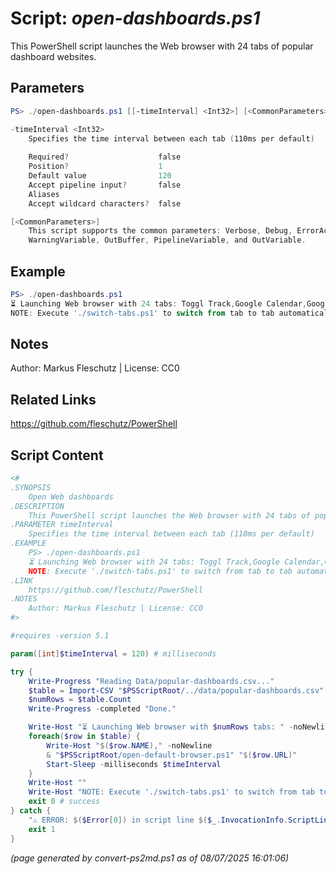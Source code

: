 Script: *open-dashboards.ps1*
========================

This PowerShell script launches the Web browser with 24 tabs of popular dashboard websites.

Parameters
----------
```powershell
PS> ./open-dashboards.ps1 [[-timeInterval] <Int32>] [<CommonParameters>]

-timeInterval <Int32>
    Specifies the time interval between each tab (110ms per default)
    
    Required?                    false
    Position?                    1
    Default value                120
    Accept pipeline input?       false
    Aliases                      
    Accept wildcard characters?  false

[<CommonParameters>]
    This script supports the common parameters: Verbose, Debug, ErrorAction, ErrorVariable, WarningAction, 
    WarningVariable, OutBuffer, PipelineVariable, and OutVariable.
```

Example
-------
```powershell
PS> ./open-dashboards.ps1
⏳ Launching Web browser with 24 tabs: Toggl Track,Google Calendar,Google Mail,...
NOTE: Execute './switch-tabs.ps1' to switch from tab to tab automatically.

```

Notes
-----
Author: Markus Fleschutz | License: CC0

Related Links
-------------
https://github.com/fleschutz/PowerShell

Script Content
--------------
```powershell
<#
.SYNOPSIS
	Open Web dashboards
.DESCRIPTION
	This PowerShell script launches the Web browser with 24 tabs of popular dashboard websites.
.PARAMETER timeInterval
	Specifies the time interval between each tab (110ms per default)
.EXAMPLE
	PS> ./open-dashboards.ps1
	⏳ Launching Web browser with 24 tabs: Toggl Track,Google Calendar,Google Mail,...
	NOTE: Execute './switch-tabs.ps1' to switch from tab to tab automatically.
.LINK
	https://github.com/fleschutz/PowerShell
.NOTES
	Author: Markus Fleschutz | License: CC0
#>

#requires -version 5.1

param([int]$timeInterval = 120) # milliseconds

try {
	Write-Progress "Reading Data/popular-dashboards.csv..."
	$table = Import-CSV "$PSScriptRoot/../data/popular-dashboards.csv"
	$numRows = $table.Count
	Write-Progress -completed "Done."

	Write-Host "⏳ Launching Web browser with $numRows tabs: " -noNewline
	foreach($row in $table) {
		Write-Host "$($row.NAME)," -noNewline
		& "$PSScriptRoot/open-default-browser.ps1" "$($row.URL)"
		Start-Sleep -milliseconds $timeInterval
	}
	Write-Host ""
	Write-Host "NOTE: Execute './switch-tabs.ps1' to switch from tab to tab automatically."
	exit 0 # success
} catch {
	"⚠️ ERROR: $($Error[0]) in script line $($_.InvocationInfo.ScriptLineNumber)."
	exit 1
}
```

*(page generated by convert-ps2md.ps1 as of 08/07/2025 16:01:06)*
